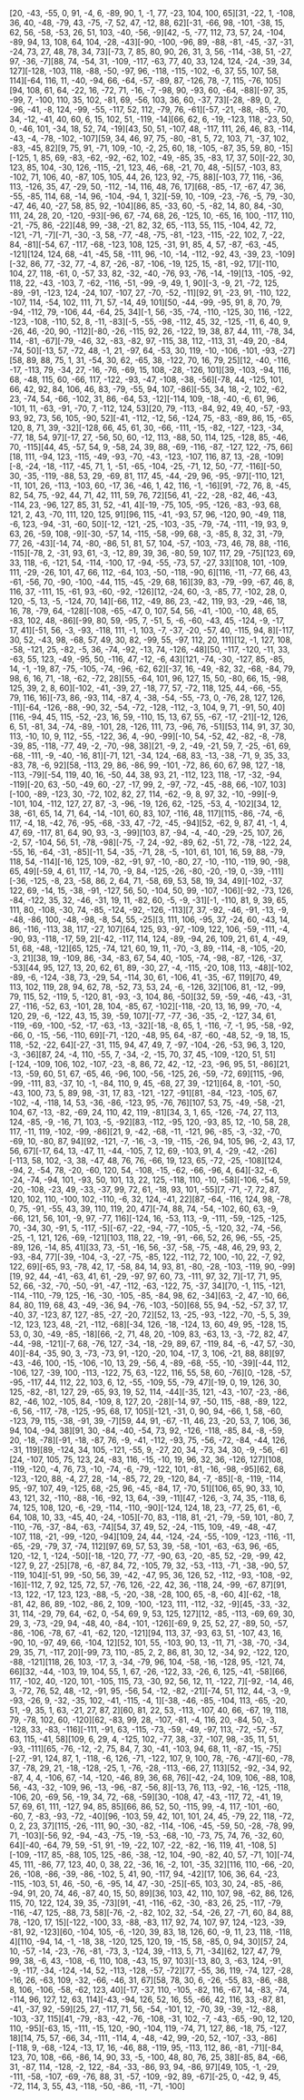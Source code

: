 [20, -43, -55, 0, 91, -4, 6, -89, 90, 1, -1, 77, -23, 104, 100, 65][31, -22, 1, -108, 36, 40, -48, -79, 43, -75, -7, 52, 47, -12, 88, 62][-31, -66, 98, -101, -38, 15, 62, 56, -58, -53, 26, 51, 103, -40, -56, -9][42, -5, -77, 112, 73, 57, 24, -104, -89, 94, 13, 108, 64, 104, -28, -43][-90, -100, -96, 89, -88, -81, -45, -37, -31, -24, 73, 27, 48, 78, 34, 73][-73, 7, 85, 80, 90, 26, 31, 3, 56, -114, -38, 51, -27, 97, -36, -7][88, 74, -54, 31, -109, -117, -63, 77, 40, 33, 124, 124, -24, -39, 34, 127][-128, -103, 118, -88, -50, -97, 96, -118, -115, -102, -6, 37, 55, 107, 58, 114][-64, 116, 11, -40, -94, 66, -64, -57, -89, 87, -126, 78, -7, 115, -76, 105][94, 108, 61, 64, -22, 16, -72, 71, -16, -7, -98, 90, -93, 60, -64, -88][-97, 35, -99, 7, -100, 110, 35, 102, -81, 69, -56, 103, 36, 60, -37, 73][-28, -89, 0, 2, -96, -41, -8, 124, -99, -55, -117, 52, 112, -79, 76, -61][-57, -21, -88, -85, -70, 34, -12, -41, 40, 60, 6, 15, 102, 51, -119, -14][66, 62, 6, -19, -123, 118, -23, 50, 0, -46, 101, -34, 18, 52, 74, -19][43, 50, 51, -107, 48, -117, 111, 26, 46, 83, -114, -43, -4, -78, -102, -107][59, 34, 46, 97, 75, -80, -81, 5, 72, 103, 71, -37, 102, -83, -45, 82][9, 75, 91, -71, 109, -10, -2, 25, 60, 18, -105, -87, 35, 59, 80, -15][-125, 1, 85, 69, -83, -62, -92, -62, 102, -49, -85, 35, -83, 17, 37, 50][-22, 30, 123, 85, 104, -30, 126, -115, -21, 123, 46, -68, -21, 70, 48, -5][57, -103, 83, -102, 71, 106, 40, -87, 105, 105, 44, 26, 123, 92, -75, 88][-103, 77, 116, -36, 113, -126, 35, 47, -29, 50, -112, -14, 116, 48, 76, 17][68, -85, -17, -67, 47, 36, -55, -85, 114, 68, -14, 96, -104, -94, 1, 32][-59, 10, -109, -23, -76, -5, 79, -30, -47, 46, 40, -27, 58, 85, 92, -104][86, 85, -33, 60, -5, -82, 14, 80, 84, -30, 111, 24, 28, 20, -120, -93][-96, 67, -74, 68, 26, -125, 10, -65, 16, 100, -117, 110, -21, -75, 86, -22][48, 99, -38, -21, 82, 32, 65, -113, 55, 115, -104, 42, 72, -121, -71, -7][-71, -30, -3, 58, -77, -48, -75, -81, -123, -115, -22, 102, 7, -22, 84, -81][-54, 67, -117, -68, -123, 108, 125, -31, 91, 85, 4, 57, -87, -63, -45, -121][124, 124, 68, -41, -45, 58, -111, 96, -10, -14, -112, -92, 43, -39, 23, -109][-32, 86, 77, -32, 77, -4, 87, -26, -87, -106, -19, 125, 15, -81, -92, 17][-110, 104, 27, 118, -61, 0, -57, 33, 82, -32, -40, -76, 93, -76, -14, -19][13, -105, -92, 118, 22, -43, -103, 7, -62, -116, -51, -99, -9, 49, 1, 90][-3, -9, 21, -72, 125, -89, -91, -123, 124, -24, 107, -107, 27, -70, -52, -11][92, 91, -23, 91, -110, 122, -107, 114, -54, 102, 111, 71, 57, -14, 49, 101][50, -44, -99, -95, 91, 8, 70, 79, -94, -112, 79, -106, 44, -64, 25, 34][-1, 56, -35, -74, -110, -125, 30, 116, -122, -123, -108, -110, 52, 8, -11, -83][-5, -55, -98, -112, 45, 32, -125, -11, 6, 40, 9, -26, 46, -20, 90, -112][-80, -26, -115, 92, 26, -122, 19, 38, 87, 44, 111, -78, 34, 114, -81, -67][-79, -46, 32, -83, -82, 97, -115, 38, 112, -113, 31, -49, 20, -84, -74, 50][-13, 57, -72, 48, -1, 21, -97, 64, -53, 30, 119, -10, -106, -101, -93, -27][58, 89, 88, 75, 1, 31, -54, 30, 62, -65, 38, -122, 70, 16, 79, 25][12, -40, -116, -17, -113, 79, -34, 27, -16, -76, -69, 15, 108, -28, -126, 101][39, -103, -94, 116, 68, -48, 115, 60, -66, 117, -122, -93, -47, -108, -38, -56][-78, 44, -125, 101, 66, 42, 92, 84, 106, 46, 83, -79, -55, 94, 107, -86][-55, 34, 18, -2, 102, -62, 23, -74, 54, -66, -102, 31, 86, -64, 53, -12][-114, 109, -18, -40, -6, 61, 96, -101, 11, -63, -91, -70, 7, -112, 124, 53][20, 79, -113, -84, 92, 49, 40, -57, -93, 93, 92, 73, 56, 105, -90, 52][-41, -112, -12, 56, -124, 75, -83, -89, 86, 15, -65, 120, 8, 71, 39, -32][-128, 66, 45, 61, 30, -66, -111, -15, -82, -127, -123, -34, -77, 18, 54, 97][-17, 27, -56, 50, 60, -12, 113, -88, 50, 114, 125, -128, 85, -46, 70, -115][44, 45, -57, 54, 9, -58, 24, 39, 88, -69, -116, -87, -127, 122, -75, 66][18, 111, -94, 123, -115, -49, -93, -70, -43, -123, -107, 116, 87, 13, -28, -109][-8, -24, -18, -117, -45, 71, 1, -51, -65, -104, -25, -71, 12, 50, -77, -116][-50, 30, -35, -119, -88, 53, 29, -69, 81, 117, 45, -44, -29, 96, -95, -97][-110, 121, -11, 101, 26, -113, -103, 60, -17, 36, -46, 1, 42, 116, -1, -16][91, -72, 76, 8, -45, 82, 54, 75, -92, 44, 71, 42, 111, 59, 76, 72][56, 41, -22, -28, -82, 46, -43, -114, 23, -96, 127, 85, 31, 52, -41, 4][-19, -75, 105, -95, -126, -83, -93, 68, 121, 2, 43, -70, 111, 120, 125, 91][96, 115, -41, -93, 57, 96, -120, 90, -49, 118, -6, 123, -94, -31, -60, 50][-12, -121, -25, -103, -35, -79, -74, -111, -19, 93, 9, 63, 26, -59, 108, -9][-30, -57, 14, -115, -58, -99, 68, -3, -85, 8, 32, 31, -79, 77, 26, -43][-14, 74, -80, -86, 51, 81, 57, 104, -57, -103, -73, 46, 78, 88, -116, -115][-78, 2, -31, 93, 61, -3, -12, 89, 39, 36, -80, 59, 107, 117, 29, -75][123, 69, 33, 118, -6, -121, 54, -114, -100, 17, -94, -55, -73, 57, -27, 33][108, 101, -109, 111, -29, -26, 101, 47, 66, 112, -64, 103, -50, -118, -90, 6][116, -11, -77, 66, 43, -61, -56, 70, -90, -100, -44, 115, -45, -29, 68, 16][39, 83, -79, -99, -67, 46, 8, 116, 37, -111, 15, -61, 93, -60, -92, -126][12, -24, 60, -3, -85, 77, -102, 28, 0, 120, -5, 13, -5, -124, 70, 14][-66, 112, -49, 86, 23, -42, 119, 93, -29, -46, 18, 16, 78, -79, 64, -128][-108, -65, -47, 0, 107, 54, 56, -41, -100, -10, 48, 65, -83, 102, 48, -86][-99, 80, 59, -95, 7, -51, 5, -6, -60, -43, 45, -124, -9, -17, 17, 41][-51, 56, -3, -93, -118, 111, -1, 103, -7, -37, -20, -57, 40, -115, 94, 8][-117, 30, 52, -43, 98, -68, 57, 49, 30, 82, -99, 55, -97, 112, 20, 111][12, -1, 127, 108, -58, -121, 25, -82, -5, 36, -74, -92, -13, 74, -126, -48][50, -117, -120, -11, 33, -63, 55, 123, -49, -95, 50, -116, 47, -12, -6, 43][121, -74, -30, -127, 85, -85, 14, -1, -19, 87, -75, -105, -74, -96, -62, 62][-37, 16, -49, -82, 32, -68, -84, 79, 98, 6, 16, 71, -18, -62, -72, 28][55, -64, 101, 96, 127, 15, 50, -80, 66, 15, -98, 125, 39, 2, 8, 60][-102, -41, -39, 27, -18, 77, 57, -72, 118, 125, 44, -66, -55, 79, 116, 16][-73, 86, -93, 114, -87, 4, -38, -54, -55, -73, 0, -76, 28, 127, 126, -11][-64, -126, -88, -90, 32, -54, -72, -128, -112, -3, 104, 9, 71, -91, 50, 40][116, -94, 45, 115, -52, -23, 16, 59, -110, 15, 13, 67, 55, -67, -17, -21][-12, 126, 6, 51, -81, 34, -74, -89, -101, 28, -126, 111, 73, -96, 76, -51][53, 114, 91, 37, 30, 113, -10, 10, 9, 112, -55, -122, 36, 4, -90, -99][-10, 54, -52, 42, -82, -8, -78, -39, 85, -118, -77, 49, -2, -70, -98, 38][21, -9, 2, -49, -21, 59, 7, -25, -61, 69, -68, -111, -9, -40, -16, 81][-71, 121, -34, 124, -68, 83, -13, -38, -71, 9, 35, 33, -83, 78, -6, 92][58, -113, 29, 86, -86, 99, -101, -72, 86, 60, 67, 98, 127, -18, -113, -79][-54, 119, 40, 16, -50, 44, 38, 93, 21, -112, 123, 118, -17, -32, -94, -119][-20, 63, -50, -49, 60, -27, -17, 99, 2, -97, -72, -45, -88, 66, -107, 103][-100, -89, -123, 30, -72, 102, 82, 27, 114, -62, -9, 8, 97, 32, -10, -99][-9, -101, 104, -112, 127, 27, 87, -3, -96, -19, 126, 62, -125, -53, 4, -102][34, 12, 38, -61, 65, 14, 71, 64, -14, -101, 60, 83, 107, -116, 48, 117][115, -86, -74, -6, 117, -4, 18, -42, 76, -95, -68, -33, 47, -72, -45, -94][52, -62, 9, 87, 41, -1, 4, 47, 69, -117, 81, 64, 90, 93, -3, -99][103, 87, -94, -4, -40, -29, -25, 107, 26, -2, 57, -104, 56, 51, -78, -98][-75, -7, 24, -92, -89, 62, -51, 72, -78, -122, 24, -55, 16, -64, -31, -85][-11, 54, -35, -71, 28, -5, -101, 61, 101, 16, 59, 88, -79, 118, 54, -114][-16, 125, 109, -82, -91, 97, -10, -80, 27, -10, -110, -119, 90, -98, 65, 49][-59, 4, 61, 117, -14, 70, -9, 84, -125, -26, -80, -20, -19, 0, -39, -111][-36, -125, -8, 23, -58, 86, 2, 64, 71, -58, 69, 53, 58, 19, 34, 49][-102, -37, 122, 69, -14, 15, -38, -91, -127, 56, 50, -104, 50, 99, -107, -106][-92, -73, 126, -84, -122, 35, 32, -46, -31, 19, 11, -82, 60, -5, -9, -31][-1, -110, 81, 9, 39, 65, 111, 80, -108, -30, 74, -85, -124, -92, -126, -113][7, 37, -92, -46, -91, -13, -9, -48, -86, 100, -48, -98, -8, 54, 55, -25][3, 111, 106, -95, 37, -24, 60, -43, 14, 86, -116, -113, 38, 117, -27, 107][64, 125, 93, -97, -109, 122, 106, -59, -111, -4, -90, 93, -118, -17, 59, 2][-42, -117, 114, 124, -89, -94, 26, 109, 21, 61, 4, -49, 51, 68, -48, -12][65, 125, -74, 121, 60, 19, 11, -70, -3, 89, -114, -8, -105, -20, -3, 21][38, 19, -109, 86, -34, -83, 67, 54, 40, -105, -74, -98, -87, -126, -37, -53][44, 95, 127, 13, 20, 62, 61, 89, -30, 27, -4, -115, -20, 108, 113, -48][-102, -89, -6, -124, -38, 73, -29, 54, -114, 30, 61, -106, 41, -35, -67, 119][70, 49, 113, 102, 119, 28, 94, 62, 78, -52, 73, 53, 24, -6, -126, 32][106, 81, -12, -99, 79, 115, 52, -119, 5, -120, 81, -93, -3, 104, 86, -50][32, 59, -59, -46, -43, -31, 27, -116, -52, 63, -101, 28, 104, -85, 67, -102][-118, -20, 13, 16, 99, -70, -4, 120, 29, -6, -122, 43, 15, 39, -59, 107][-77, -77, -36, -35, -2, -127, 34, 61, -119, -69, -100, -52, -17, -63, -13, -32][-18, -8, 65, 1, -116, -7, -1, 95, -58, -92, -66, 0, -15, -56, -110, 69][-71, -120, -48, 95, 64, -87, -60, -48, 52, -9, 18, 15, 118, -52, -22, 64][-27, -31, 115, 94, 47, 49, 7, -97, -104, -26, -53, 96, 3, 120, -3, -36][87, 24, -4, 110, -55, 7, -34, -2, -15, 70, 37, 45, -109, -120, 51, 51][-124, -109, 106, 102, -107, -23, -8, 86, 72, 42, -12, -23, -96, 95, 51, -86][21, -13, -59, 60, 51, 67, -65, 46, -96, 100, -56, -125, 26, -59, -72, 69][115, -96, -99, -111, 83, -37, 10, -1, -84, 110, 9, 45, -68, 27, 39, -121][64, 8, -101, -50, -43, 100, 73, 5, 89, 98, -31, 17, 83, -121, -127, -91][81, -84, -123, -105, 67, -102, -4, -118, 14, 53, -36, -86, -123, 95, -76, 76][107, 53, 75, -49, -58, -21, 104, 67, -13, -82, -69, 24, 110, 42, 119, -81][34, 3, 1, 65, -126, -74, 27, 113, 124, -85, -9, -16, 71, 103, -5, -92][83, -112, -95, 120, -93, 85, 12, -10, 58, 28, 117, -11, 119, -102, -99, -86][21, 9, -42, -68, -11, -121, 96, -85, -3, -32, -70, -69, 10, -80, 87, 94][92, -121, -7, -16, -3, -19, -115, -26, 94, 105, 96, -2, 43, 17, 56, 67][-17, 64, 13, -47, 11, -44, -105, 7, 12, 69, -103, 91, 4, -29, -42, -26][-113, 58, 102, -3, 38, -47, 48, 76, 76, -66, 19, 123, 65, -72, -25, -108][124, -94, 2, -54, 78, -20, -60, 120, 54, -108, -15, -62, -66, -96, 4, 64][-32, -6, -24, -74, -94, 101, -93, 50, 101, 13, 22, 125, -118, 110, -10, -58][-106, -54, 59, -20, -108, -23, 49, -33, -37, 99, 72, 61, -18, 93, 101, -55][7, -71, -7, 72, 87, 120, 102, 110, -100, 102, -110, -6, 32, 124, -41, 22][87, -64, -116, 124, 98, -78, 0, 75, -91, -55, 43, 39, 110, 119, 20, 47][-74, 88, 74, -54, -102, 60, 63, -9, -66, 121, 56, 101, -9, 97, -77, 116][-124, 16, -53, 113, -9, -111, -59, -125, -125, 70, -34, 30, -91, 5, -117, -5][-67, -22, -94, -77, -105, -5, -120, 32, -74, -56, -25, -1, 121, 126, -69, -121][103, 118, 22, -19, -91, -66, 52, 26, 96, -55, -25, -89, 126, -14, 85, 41][33, 73, -51, -16, 56, -37, -58, -75, -48, 46, 29, 93, 2, -93, -84, 77][-39, -104, -3, -27, -75, -85, 122, -112, 72, 100, -10, 22, -7, 92, 122, 69][-65, 93, -78, 42, 17, -58, 84, 14, 93, 81, -80, -28, -103, -119, 90, -99][19, 92, 44, -41, -63, 41, 61, -29, -97, 97, 60, 73, -111, 97, 32, 7][-17, 71, 95, 52, 66, -32, -70, -50, -91, -47, -112, -63, -122, 75, -37, 34][70, -1, 115, -121, -114, -110, -79, 125, -16, -30, -105, -85, -84, 98, 62, -34][63, -2, 47, -10, 66, 84, 80, 119, 68, 43, -49, -36, 94, -76, -103, -50][68, 55, 94, -52, -57, 37, 17, -40, 37, -123, 87, 127, -85, -27, -20, 72][52, 13, -25, -93, -122, -70, -5, 5, 39, -12, 123, 123, 48, -21, -112, -68][-34, 126, -18, -124, 13, 60, 49, 95, -128, 15, 53, 0, 30, -49, -85, -18][66, -2, 71, 48, 20, -109, 83, -63, 13, -3, -72, 82, 47, -44, -98, -121][-7, 68, -76, 127, -34, -18, -29, 89, 67, -119, 84, -6, -47, 57, -30, 40][-84, -35, 90, 3, -73, -73, 91, -120, -20, 104, -17, 3, 106, -21, 88, 88][97, -43, -46, 100, -15, -106, -10, 13, 29, -56, 4, -89, -68, -55, -10, -39][-44, 112, -106, 127, -39, 100, -113, -122, 75, 63, -122, 116, 55, 58, 60, -76][0, -128, -57, -95, -117, 44, 112, 22, 103, 6, 12, -55, -109, 55, -79, 47][-19, 0, 19, 126, 30, 125, -82, -81, 127, 29, -65, 93, 19, 52, 114, -44][-35, 121, -43, -107, -23, -86, 82, -46, 102, -105, 84, -109, 8, 127, 20, -28][-14, 97, -50, 115, -88, -89, 122, -6, 56, -117, -78, -125, -95, 68, 17, 105][-121, -31, 0, 90, 94, -66, 1, 58, -60, -123, 79, 115, -38, -91, 39, -7][59, 44, 91, -67, -11, 46, 23, -20, 53, 7, 106, 36, 94, 104, -94, 38][91, 30, -84, -40, -54, 73, 92, -126, -118, -85, 84, -8, -59, 20, -18, -78][-91, -18, -87, 76, -9, -41, -112, -93, 75, -56, -72, -84, -44, 126, -31, 119][89, -124, 34, 105, -121, -55, 9, -27, 20, 34, -73, 34, 30, -9, -56, -6][24, -107, 105, 75, 123, 24, -83, 116, -15, -10, 19, 96, 32, 36, -126, 127][108, -119, -120, -4, 76, 73, -10, -74, -6, -79, -122, 101, -81, -16, -98, -95][62, 68, -123, -120, 88, -4, 27, 28, -14, -85, 72, 29, -120, 84, -7, -85][-8, -119, -114, 95, -97, 107, 49, -125, 68, -25, 96, -45, -84, 17, -70, 51][106, 65, 90, 33, 10, 43, 121, 32, -110, -88, -16, -92, 13, 64, -39, -11][47, -126, -3, 74, 35, -118, 6, 74, 125, 108, 120, -6, -29, -114, -110, -90][-124, 124, 18, 23, -77, 25, 61, -6, 64, 108, 10, 33, -45, 40, -24, -105][-70, 83, -118, 81, -21, -79, -59, 101, -80, 7, -110, -76, -37, -84, -63, -74][54, 37, 49, 52, -24, -115, 109, -49, -48, -47, -107, 118, -21, -99, -120, -94][109, 24, 44, -124, -24, -55, -109, -123, -116, -11, -65, -29, -79, 37, -74, 112][97, 69, 57, 53, 39, -58, -101, -63, -63, 96, -65, 120, -12, 1, -124, -50][-18, -120, 77, -77, -90, 63, -20, -85, 52, -29, -99, 42, -127, 9, 27, -25][78, -6, -87, 84, 72, -105, 79, 32, -53, -113, -71, -38, -90, 57, -119, 104][-51, 99, -50, 56, 39, -42, -47, 95, 36, 126, 52, -112, -93, -108, -92, -16][-112, 7, 92, 125, 72, 57, -76, 126, -22, 42, 36, -118, 24, -99, -67, 87][91, -13, 122, -17, 123, 123, -88, -5, -20, -38, -28, 100, 65, -8, -60, 4][-62, -18, -81, 42, 86, 89, -102, -86, 2, 109, -100, -123, 111, -112, -32, -9][45, -33, -32, 31, 114, -29, 79, 64, -62, 0, -54, 69, 9, 53, 125, 127][12, -85, -113, -69, 69, 30, 29, 3, -73, -29, 94, -48, 40, -84, -101, -126][-69, 9, 25, 52, 27, -89, 50, -57, -86, -106, -78, 67, -41, -62, 120, -121][94, 113, 37, -93, 63, 51, -107, 43, 16, -90, 10, -97, 49, 66, -104, 12][52, 101, 55, -103, 90, 13, -11, 71, -38, -70, -34, 29, 35, 71, -117, 20][-99, 73, 110, -85, 2, 2, 86, 81, 30, 12, -34, 92, -122, 120, -88, -121][118, 26, 103, -17, 3, -34, -79, 96, 104, -58, -16, -128, 95, -121, 74, 66][32, -44, -103, 19, 104, 55, 1, 67, -26, -122, 33, -26, 6, 125, -41, -58][66, 117, -102, 40, -120, 101, -105, 115, 73, -30, 92, 56, 12, 11, -122, 7][-92, -14, 46, 3, -72, 76, 52, 48, -12, -91, 95, -56, 54, -12, -82, -21][-74, 51, 112, 44, -3, -9, -93, -26, 9, -32, -35, 102, -41, -115, -4, 1][-38, -46, -85, -104, 113, -65, -20, 51, -9, 35, 1, 63, -21, 27, 87, 2][60, 81, 22, 53, -113, -107, 40, 66, -67, 19, 118, 79, -78, 102, 60, -120][62, -83, 99, 28, -107, -81, -4, 116, 20, -84, 50, -3, -128, 33, -83, -116][-111, -91, 63, -115, -73, -59, -49, -97, 113, -72, -57, -57, 63, 115, -41, 58][109, 6, 29, 4, -125, 102, -77, 38, -37, -107, 98, -35, 11, 51, -93, -111][65, -76, -12, -2, 75, 84, 7, 30, -41, -103, 94, 68, 11, -87, -15, -75][-27, -91, 124, 87, 1, -118, -6, 126, -71, -122, 107, 9, 100, 78, -76, -47][-60, -78, 37, -78, 29, 21, -18, -128, -25, 1, -76, -28, -113, -66, 27, 113][52, -92, -34, 92, -87, 4, 4, -106, 67, -14, -120, -46, 89, 36, 68, 76][-42, -24, 109, 106, -88, 108, 56, -43, -32, -109, 96, -13, -96, -87, -56, 8][-13, 76, 113, -92, -16, -125, -118, -106, 20, -69, 56, -19, 34, 72, -68, -59][30, -108, 47, -43, -117, 72, -41, 19, 57, 69, 61, 111, -127, 94, 85, 85][66, 86, 52, 50, -115, 99, -4, 117, -101, -60, -60, 7, -83, -93, -72, -40][96, -103, 59, 42, 101, 101, 24, 45, -79, 22, 118, -72, 0, 2, 23, 37][115, -26, -111, 90, -30, -82, -114, -106, -45, -59, 50, -28, -78, 99, 71, -103][-56, 92, -94, -43, -75, -19, -53, -68, -10, -73, 75, 74, 76, -32, 60, 64][-40, -64, 79, 59, -51, 91, -19, -22, 107, -22, -82, -16, 119, 41, -108, 5][-109, -117, 85, -88, 105, 125, -86, -38, -12, 104, -90, -82, 40, 57, -71, 10][-74, 45, 111, -86, 77, 123, 40, 0, 38, 22, -36, 16, -2, 101, -35, 32][116, 110, -66, -20, 26, -108, -86, -39, -86, -102, 5, 41, 90, -117, 94, -42][17, 106, 36, 64, -23, -115, -103, 51, 46, -50, -6, -95, 14, 47, -30, -25][-65, 103, 30, 24, -85, -86, -94, 91, 20, 74, 46, -87, 40, 15, 50, 89][36, 103, 42, 110, 107, 98, -62, 86, 126, 115, 70, 122, 124, 39, 35, -73][91, -41, -116, -62, -30, -83, 26, 25, -117, -79, -116, -47, 125, -88, 73, 58][-76, -2, -82, 102, 32, -54, -26, 27, -71, 60, 84, 88, 78, -120, 17, 15][-122, -100, 33, -88, -83, 117, 92, 74, 107, 97, 124, -123, -39, -81, 92, -123][60, -104, 105, -6, -120, 39, 83, 18, 126, 60, -9, 11, 23, 118, -118, 4][110, -94, 14, -1, -18, 38, -120, 125, 120, 19, -15, 58, -85, 0, 94, 30][57, 24, 10, -57, -14, -23, -76, -81, -73, 3, -124, 39, -113, 5, 71, -34][62, 127, 47, 79, 99, 38, -6, 43, -108, -6, 110, 108, -43, 15, 97, 103][-13, 80, 3, -63, 124, -91, -9, -117, -34, -124, -14, 52, -113, -128, -57, -72][77, -55, 36, 119, -74, 127, -28, -16, 26, -63, 109, -32, -66, -46, 31, 67][58, 78, 30, 6, -26, -55, 83, -86, -88, 8, 106, -106, -58, -62, 123, 40][-17, -37, 110, -105, -82, 116, -67, 14, -83, -74, -114, 96, 127, 12, 63, 114][-43, -94, 126, 52, 16, 55, -66, 42, 116, 33, -87, 81, -41, -37, 92, -59][25, 27, -117, 71, 56, -54, -101, 12, -70, 39, -39, -12, -88, -103, -37, 115][41, -79, -83, -42, -76, -108, -31, 102, -7, -43, -65, -90, 12, 120, 110, -95][-63, 15, -111, -15, 120, -90, -104, 119, -74, 71, 127, 86, -18, 75, -127, 18][14, 75, 57, -66, 34, -111, -114, 4, -48, -42, 99, -20, 52, -107, -33, -86][-118, 9, -68, -124, -13, 17, 16, -46, 88, -119, 95, -113, 112, 86, -81, -71][-84, 123, 70, 108, -66, -86, 14, 90, 33, -5, -100, 48, 80, 76, 25, 38][-85, 84, -66, 31, -87, 114, -128, -2, 122, -84, -33, -86, 93, 94, -86, 97][49, 105, -1, -29, -111, -58, -107, -69, -76, 88, 31, -57, -109, -92, 89, -67][-25, 0, -42, 9, 45, -72, 114, 3, 55, 43, -118, -50, -86, -11, -71, -100]
